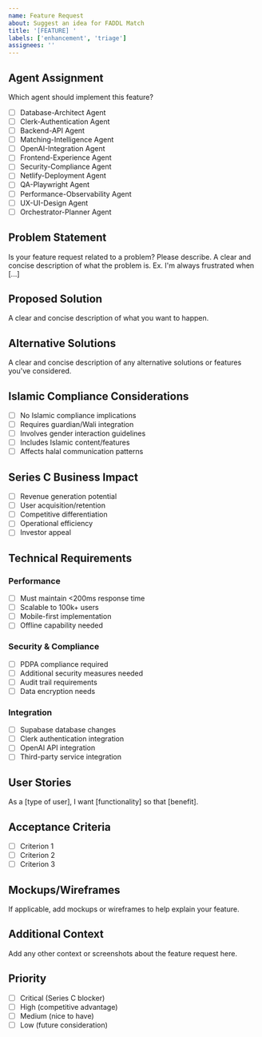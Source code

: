 ```yaml
---
name: Feature Request
about: Suggest an idea for FADDL Match
title: '[FEATURE] '
labels: ['enhancement', 'triage']
assignees: ''
---
```


## Agent Assignment
Which agent should implement this feature?
- [ ] Database-Architect Agent
- [ ] Clerk-Authentication Agent  
- [ ] Backend-API Agent
- [ ] Matching-Intelligence Agent
- [ ] OpenAI-Integration Agent
- [ ] Frontend-Experience Agent
- [ ] Security-Compliance Agent
- [ ] Netlify-Deployment Agent
- [ ] QA-Playwright Agent
- [ ] Performance-Observability Agent
- [ ] UX-UI-Design Agent
- [ ] Orchestrator-Planner Agent

## Problem Statement
Is your feature request related to a problem? Please describe.
A clear and concise description of what the problem is. Ex. I'm always frustrated when [...]

## Proposed Solution
A clear and concise description of what you want to happen.

## Alternative Solutions
A clear and concise description of any alternative solutions or features you've considered.

## Islamic Compliance Considerations
- [ ] No Islamic compliance implications
- [ ] Requires guardian/Wali integration
- [ ] Involves gender interaction guidelines
- [ ] Includes Islamic content/features
- [ ] Affects halal communication patterns

## Series C Business Impact
- [ ] Revenue generation potential
- [ ] User acquisition/retention
- [ ] Competitive differentiation
- [ ] Operational efficiency
- [ ] Investor appeal

## Technical Requirements
### Performance
- [ ] Must maintain <200ms response time
- [ ] Scalable to 100k+ users
- [ ] Mobile-first implementation
- [ ] Offline capability needed

### Security & Compliance
- [ ] PDPA compliance required
- [ ] Additional security measures needed
- [ ] Audit trail requirements
- [ ] Data encryption needs

### Integration
- [ ] Supabase database changes
- [ ] Clerk authentication integration
- [ ] OpenAI API integration
- [ ] Third-party service integration

## User Stories
As a [type of user], I want [functionality] so that [benefit].

## Acceptance Criteria
- [ ] Criterion 1
- [ ] Criterion 2
- [ ] Criterion 3

## Mockups/Wireframes
If applicable, add mockups or wireframes to help explain your feature.

## Additional Context
Add any other context or screenshots about the feature request here.

## Priority
- [ ] Critical (Series C blocker)
- [ ] High (competitive advantage)
- [ ] Medium (nice to have)
- [ ] Low (future consideration)